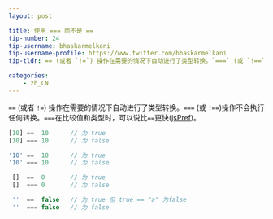 ```yaml
---
layout: post

title: 使用 === 而不是 ==
tip-number: 24
tip-username: bhaskarmelkani
tip-username-profile: https://www.twitter.com/bhaskarmelkani
tip-tldr: == (或者 `!=`) 操作在需要的情况下自动进行了类型转换。`===` (或 `!==`)操作不会执行任何转换。`===`在比较值和类型时，可以说比`==`更快。

categories:
    - zh_CN
---
```


`==` (或者 `!=`) 操作在需要的情况下自动进行了类型转换。`===` (或 `!==`)操作不会执行任何转换。`===`在比较值和类型时，可以说比`==`更快([jsPref](http://jsperf.com/strictcompare))。 

```js
[10] ==  10      // 为 true
[10] === 10      // 为 false

'10' ==  10      // 为 true
'10' === 10      // 为 false

 []  ==  0       // 为 true
 []  === 0       // 为 false

 ''  ==  false   // 为 true 但 true == "a" 为false
 ''  === false   // 为 false 

```
